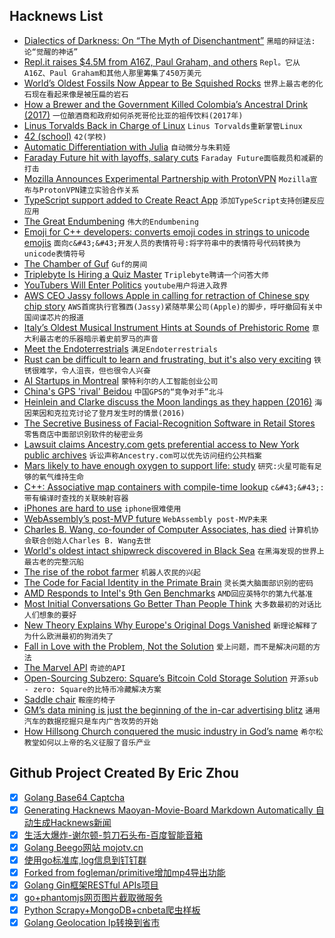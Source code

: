 ## Hacknews List


- [Dialectics of Darkness: On “The Myth of Disenchantment”](https://inference-review.com/article/dialectics-of-darkness)  `黑暗的辩证法:论“觉醒的神话”`
- [Repl.it raises $4.5M from A16Z, Paul Graham, and others](https://repl.it/site/blog/a16z)  `Repl。它从A16Z、Paul Graham和其他人那里筹集了450万美元`
- [World’s Oldest Fossils Now Appear to Be Squished Rocks](https://www.quantamagazine.org/worlds-oldest-fossils-now-appear-to-be-squished-rocks-20181022/)  `世界上最古老的化石现在看起来像是被压扁的岩石`
- [How a Brewer and the Government Killed Colombia’s Ancestral Drink (2017)](https://www.atlasobscura.com/articles/chicha-colombia-government-conspiracy-spit-drink-beer)  `一位酿酒商和政府如何杀死哥伦比亚的祖传饮料(2017年)`
- [Linus Torvalds Back in Charge of Linux](https://www.zdnet.com/article/linus-torvalds-is-back-in-charge-of-linux/)  `Linus Torvalds重新掌管Linux`
- [42 (school)](https://en.wikipedia.org/wiki/42_(school))  `42(学校)`
- [Automatic Differentiation with Julia](http://blog.rogerluo.me/2018/10/23/write-an-ad-in-one-day/)  `自动微分与朱莉娅`
- [Faraday Future hit with layoffs, salary cuts](https://www.theverge.com/2018/10/22/18009658/faraday-future-layoffs-salary-cut-jia-yt-evergrande)  `Faraday Future面临裁员和减薪的打击`
- [Mozilla Announces Experimental Partnership with ProtonVPN](https://blog.mozilla.org/futurereleases/2018/10/22/testing-new-ways-to-keep-you-safe-online/)  `Mozilla宣布与ProtonVPN建立实验合作关系`
- [TypeScript support added to Create React App](https://github.com/facebook/create-react-app/pull/4837)  `添加TypeScript支持创建反应应用`
- [The Great Endumbening](https://slate.com/technology/2018/09/iq-scores-going-down-research-flynn-effect.html)  `伟大的Endumbening`
- [Emoji for C&#43;&#43; developers: converts emoji codes in strings to unicode emojis](https://github.com/shalithasuranga/emojicpp)  `面向c&#43;&#43;开发人员的表情符号:将字符串中的表情符号代码转换为unicode表情符号`
- [The Chamber of Guf](https://slatestarcodex.com/2018/10/15/the-chamber-of-guf/)  `Guf的房间`
- [Triplebyte Is Hiring a Quiz Master](item?id=18280124)  `Triplebyte聘请一个问答大师`
- [YouTubers Will Enter Politics](https://www.buzzfeednews.com/article/ryanhatesthis/brazils-congressional-youtubers)  `youtube用户将进入政界`
- [AWS CEO Jassy follows Apple in calling for retraction of Chinese spy chip story](https://www.cnbc.com/2018/10/22/aws-ceo-jassy-follows-apple-calls-for-spy-chip-story-retraction.html)  `AWS首席执行官雅西(Jassy)紧随苹果公司(Apple)的脚步，呼吁撤回有关中国间谍芯片的报道`
- [Italy’s Oldest Musical Instrument Hints at Sounds of Prehistoric Rome](https://www.nytimes.com/2018/10/18/arts/music/italy-prehistoric-musical-instrument.html)  `意大利最古老的乐器暗示着史前罗马的声音`
- [Meet the Endoterrestrials](https://www.theatlantic.com/science/archive/2018/10/meet-endoterrestrials/571939/?single_page=true)  `满足Endoterrestrials`
- [Rust can be difficult to learn and frustrating, but it&#39;s also very exciting](https://www.influxdata.com/blog/rust-can-be-difficult-to-learn-and-frustrating-but-its-also-the-most-exciting-thing-in-software-development-in-a-long-time/)  `铁锈很难学，令人沮丧，但也很令人兴奋`
- [AI Startups in Montreal](https://www.wired.co.uk/article/best-startups-montreal)  `蒙特利尔的人工智能创业公司`
- [China&#39;s GPS &#39;rival&#39; Beidou](https://www.bbc.com/news/technology-45471959)  `中国GPS的“竞争对手”北斗`
- [Heinlein and Clarke discuss the Moon landings as they happen (2016)](https://arstechnica.com/science/2016/12/heinlein-and-clarke-discuss-the-moon-landings-as-they-happen/)  `海因莱因和克拉克讨论了登月发生时的情景(2016)`
- [The Secretive Business of Facial-Recognition Software in Retail Stores](http://nymag.com/intelligencer/2018/10/retailers-are-using-facial-recognition-technology-too.html)  `零售商店中面部识别软件的秘密业务`
- [Lawsuit claims Ancestry.com gets preferential access to New York public archives](https://www.buzzfeednews.com/article/katienotopoulos/ancestry-com-reclaim-the-records-new-york-lawsuit)  `诉讼声称Ancestry.com可以优先访问纽约公共档案`
- [Mars likely to have enough oxygen to support life: study](https://phys.org/news/2018-10-mars-oxygen-life.html)  `研究:火星可能有足够的氧气维持生命`
- [C&#43;&#43;: Associative map containers with compile-time lookup](https://github.com/hogliux/semimap)  `c&#43;&#43;:带有编译时查找的关联映射容器`
- [iPhones are hard to use](https://blog.fawny.org/2018/10/22/hardtouse/)  `iphone很难使用`
- [WebAssembly’s post-MVP future](https://hacks.mozilla.org/2018/10/webassemblys-post-mvp-future/)  `WebAssembly post-MVP未来`
- [Charles B. Wang, co-founder of Computer Associates, has died](https://www.nytimes.com/2018/10/22/obituaries/charles-b-wang-dead.html)  `计算机协会联合创始人Charles B. Wang去世`
- [World&#39;s oldest intact shipwreck discovered in Black Sea](https://www.theguardian.com/science/2018/oct/23/oldest-intact-shipwreck-thought-to-be-ancient-greek-discovered-at-bottom-of-black-sea)  `在黑海发现的世界上最古老的完整沉船`
- [The rise of the robot farmer](https://www.theguardian.com/environment/2018/oct/20/space-robots-lasers-rise-robot-farmer)  `机器人农民的兴起`
- [The Code for Facial Identity in the Primate Brain](https://www.cell.com/action/showPdf?pii=S0092-8674%2817%2930538-X)  `灵长类大脑面部识别的密码`
- [AMD Responds to Intel&#39;s 9th Gen Benchmarks](https://www.tomshardware.com/news/amd-intel-benchmarks-ryzen-principled-technologies,37956.html)  `AMD回应英特尔的第九代基准`
- [Most Initial Conversations Go Better Than People Think](https://blogs.scientificamerican.com/anthropology-in-practice/most-initial-conversations-go-better-than-people-think/)  `大多数最初的对话比人们想象的要好`
- [New Theory Explains Why Europe&#39;s Original Dogs Vanished](https://gizmodo.com/new-theory-explains-why-europes-original-dogs-vanished-1829863402)  `新理论解释了为什么欧洲最初的狗消失了`
- [Fall in Love with the Problem, Not the Solution](https://www.starterstory.com/blog/building-apps-for-shopify-fall-in-love-with-the-problem-not-the-solution)  `爱上问题，而不是解决问题的方法`
- [The Marvel API](https://developer.marvel.com/)  `奇迹的API`
- [Open-Sourcing Subzero: Square’s Bitcoin Cold Storage Solution](https://medium.com/square-corner-blog/open-sourcing-subzero-ee9e3e071827)  `开源sub - zero: Square的比特币冷藏解决方案`
- [Saddle chair](https://en.wikipedia.org/wiki/Saddle_chair)  `鞍座的椅子`
- [GM’s data mining is just the beginning of the in-car advertising blitz](https://www.theverge.com/2018/10/17/17990052/gm-radio-listen-tracking-habits-advertising-future)  `通用汽车的数据挖掘只是车内广告攻势的开始`
- [How Hillsong Church conquered the music industry in God’s name](https://christiandailyjournal.com/2018/10/20/how-hillsong-church-conquered-the-music-industry-in-gods-name/)  `希尔松教堂如何以上帝的名义征服了音乐产业`

## Github Project Created By Eric Zhou

- [x] [Golang Base64 Captcha](https://github.com/mojocn/base64Captcha)
- [x] [Generating Hacknews Maoyan-Movie-Board Markdown Automatically 自动生成Hacknews新闻](https://github.com/dejavuzhou/md-genie)
- [x] [生活大爆炸-谢尔顿-剪刀石头布-百度智能音箱](https://github.com/mojocn/dueros-bang-game)
- [x] [Golang Beego网站 mojotv.cn](https://github.com/mojocn/www.mojotv.cn)
- [x] [使用go标准库,log信息到钉钉群](https://github.com/mojocn/dooger)
- [x] [Forked from fogleman/primitive增加mp4导出功能](https://github.com/mojocn/primitive)
- [x] [Golang Gin框架RESTful APIs项目](https://github.com/JJJJJJJerk/ezier-golang-web-api-framework)
- [x] [go+phantomjs网页图片截取微服务](https://github.com/mojocn/screen_shot)
- [x] [Python Scrapy+MongoDB+cnbeta爬虫样板](https://github.com/mojocn/scrapy_mongodb_boilerplate_cnbeta)
- [x] [Golang Geolocation Ip转换到省市](https://github.com/mojocn/ip2location)